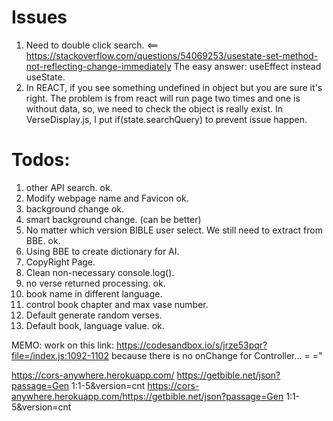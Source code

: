 # Issues  
1. Need to double click search.  <==
https://stackoverflow.com/questions/54069253/usestate-set-method-not-reflecting-change-immediately
The easy answer: useEffect instead useState.  
2. In REACT, if you see something undefined in object but you are sure it's right. The problem is from
react will run page two times and one is without data, so, we need to check the object is really exist.
In VerseDisplay.js, I put if(state.searchQuery) to prevent issue happen.


# Todos:  
1. other API search.   ok.
2. Modify webpage name and Favicon ok.  
3. background change  ok.
4. smart background change.  (can be better)
5. No matter which version BIBLE user select. We still need to extract from BBE. ok.
6. Using BBE to create dictionary for AI.
7. CopyRight Page.  
8. Clean non-necessary console.log().  
9. no verse returned processing. ok.  
10. book name in different language.  
11. control book chapter and max vase number.  
12. Default generate random verses.  
13. Default book, language value. ok.

MEMO: work on this link:
https://codesandbox.io/s/jrze53pqr?file=/index.js:1092-1102
because there is no onChange for Controller... = ="

https://cors-anywhere.herokuapp.com/
https://getbible.net/json?passage=Gen 1:1-5&version=cnt
https://cors-anywhere.herokuapp.com/https://getbible.net/json?passage=Gen 1:1-5&version=cnt
